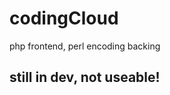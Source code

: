 # codingCloud
php frontend, perl encoding backing

still in dev, not useable!
-----------------------------

